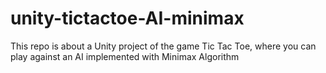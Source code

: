 # unity-tictactoe-AI-minimax
This repo is about a Unity project of the game Tic Tac Toe, where you can play against an AI implemented with Minimax Algorithm
